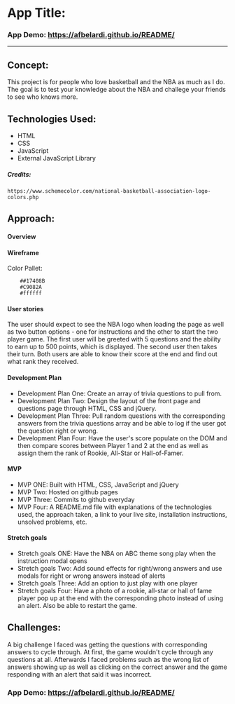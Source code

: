 
# App Title: 

### App Demo: https://afbelardi.github.io/README/

---

## Concept:

This project is for people who love basketball and the NBA as much as I do. The goal is to test your knowledge about the NBA
and challege your friends to see who knows more.

## Technologies Used:

* HTML
* CSS
* JavaScript 
* External JavaScript Library

##### Credits:

    https://www.schemecolor.com/national-basketball-association-logo-colors.php

## Approach:


#### Overview


#### Wireframe



Color Pallet:

```
    ##17408B
    #C9082A
    #ffffff
```

#### User stories

The user should expect to see the NBA logo when loading the page as well as two button options - one for instructions and the other to start the two 
player game. The first user will be greeted with 5 questions and the ability to earn up to 500 points, which is displayed. The second user then takes 
their turn. Both users are able to know their score at the end and find out what rank they received. 

#### Development Plan 


* Development Plan One:  Create an array of trivia questions to pull from.
* Development Plan Two: Design the layout of the front page and questions page through HTML, CSS and jQuery.
* Development Plan Three:  Pull random questions with the corresponding answers from the trivia questions array and be able 
to log if the user got the question right or wrong.
* Development Plan  Four: Have the user's score populate on the DOM and then compare scores between Player 1 and 2 at the end as 
well as assign them the rank of Rookie, All-Star or Hall-of-Famer.

#### MVP

* MVP ONE: Built with HTML, CSS, JavaScript and jQuery
* MVP Two: Hosted on github pages
* MVP Three: Commits to github everyday
* MVP Four: A README.md file with explanations of the technologies used, the approach taken, a link to your live site, 
installation instructions, unsolved problems, etc.

#### Stretch goals

* Stretch goals ONE: Have the NBA on ABC theme song play when the instruction modal opens
* Stretch goals Two: Add sound effects for right/wrong answers and use modals for right or wrong answers instead of alerts
* Stretch goals Three: Add an option to just play with one player
* Stretch goals Four: Have a photo of a rookie, all-star or hall of fame player pop up at the end with the corresponding photo instead of 
using an alert. Also be able to restart the game. 

## Challenges:

A big challenge I faced was getting the questions with corresponding answers to cycle through. At first, the game wouldn't cycle through any questions
at all. Afterwards I faced problems such as the wrong list of answers showing up as well as clicking on the correct answer and the game responding with an
alert that said it was incorrect. 




### App Demo: https://afbelardi.github.io/README/
